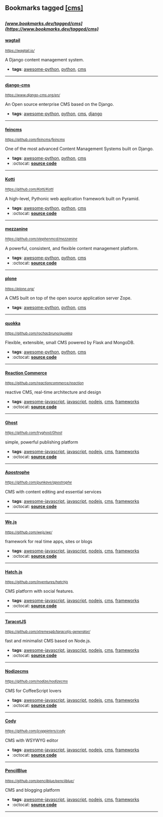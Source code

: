## Bookmarks tagged [[cms]](https://www.bookmarks.dev?q=[cms])

_<sup><sup>[www.bookmarks.dev/tagged/cms](https://www.bookmarks.dev/tagged/cms)</sup></sup>_
---
#### [wagtail](https://wagtail.io/)
_<sup>https://wagtail.io/</sup>_

A Django content management system.
* **tags**: [awesome-python](../tagged/awesome-python.md), [python](../tagged/python.md), [cms](../tagged/cms.md)
---
#### [django-cms](https://www.django-cms.org/en/)
_<sup>https://www.django-cms.org/en/</sup>_

An Open source enterprise CMS based on the Django.
* **tags**: [awesome-python](../tagged/awesome-python.md), [python](../tagged/python.md), [cms](../tagged/cms.md), [django](../tagged/django.md)
---
#### [feincms](https://github.com/feincms/feincms)
_<sup>https://github.com/feincms/feincms</sup>_

One of the most advanced Content Management Systems built on Django.
* **tags**: [awesome-python](../tagged/awesome-python.md), [python](../tagged/python.md), [cms](../tagged/cms.md)
* :octocat: **[source code](https://github.com/feincms/feincms)**
---
#### [Kotti](https://github.com/Kotti/Kotti)
_<sup>https://github.com/Kotti/Kotti</sup>_

A high-level, Pythonic web application framework built on Pyramid.
* **tags**: [awesome-python](../tagged/awesome-python.md), [python](../tagged/python.md), [cms](../tagged/cms.md)
* :octocat: **[source code](https://github.com/Kotti/Kotti)**
---
#### [mezzanine](https://github.com/stephenmcd/mezzanine)
_<sup>https://github.com/stephenmcd/mezzanine</sup>_

A powerful, consistent, and flexible content management platform.
* **tags**: [awesome-python](../tagged/awesome-python.md), [python](../tagged/python.md), [cms](../tagged/cms.md)
* :octocat: **[source code](https://github.com/stephenmcd/mezzanine)**
---
#### [plone](https://plone.org/)
_<sup>https://plone.org/</sup>_

A CMS built on top of the open source application server Zope.
* **tags**: [awesome-python](../tagged/awesome-python.md), [python](../tagged/python.md), [cms](../tagged/cms.md)
---
#### [quokka](https://github.com/rochacbruno/quokka)
_<sup>https://github.com/rochacbruno/quokka</sup>_

Flexible, extensible, small CMS powered by Flask and MongoDB.
* **tags**: [awesome-python](../tagged/awesome-python.md), [python](../tagged/python.md), [cms](../tagged/cms.md)
* :octocat: **[source code](https://github.com/rochacbruno/quokka)**
---
#### [Reaction Commerce](https://github.com/reactioncommerce/reaction)
_<sup>https://github.com/reactioncommerce/reaction</sup>_

reactive CMS, real-time architecture and design
* **tags**: [awesome-javascript](../tagged/awesome-javascript.md), [javascript](../tagged/javascript.md), [nodejs](../tagged/nodejs.md), [cms](../tagged/cms.md), [frameworks](../tagged/frameworks.md)
* :octocat: **[source code](https://github.com/reactioncommerce/reaction)**
---
#### [Ghost](https://github.com/tryghost/Ghost)
_<sup>https://github.com/tryghost/Ghost</sup>_

simple, powerful publishing platform
* **tags**: [awesome-javascript](../tagged/awesome-javascript.md), [javascript](../tagged/javascript.md), [nodejs](../tagged/nodejs.md), [cms](../tagged/cms.md), [frameworks](../tagged/frameworks.md)
* :octocat: **[source code](https://github.com/tryghost/Ghost)**
---
#### [Apostrophe](https://github.com/punkave/apostrophe)
_<sup>https://github.com/punkave/apostrophe</sup>_

CMS with content editing and essential services
* **tags**: [awesome-javascript](../tagged/awesome-javascript.md), [javascript](../tagged/javascript.md), [nodejs](../tagged/nodejs.md), [cms](../tagged/cms.md), [frameworks](../tagged/frameworks.md)
* :octocat: **[source code](https://github.com/punkave/apostrophe)**
---
#### [We.js](https://github.com/wejs/we/)
_<sup>https://github.com/wejs/we/</sup>_

framework for real time apps, sites or blogs
* **tags**: [awesome-javascript](../tagged/awesome-javascript.md), [javascript](../tagged/javascript.md), [nodejs](../tagged/nodejs.md), [cms](../tagged/cms.md), [frameworks](../tagged/frameworks.md)
* :octocat: **[source code](https://github.com/wejs/we/)**
---
#### [Hatch.js](https://github.com/inventures/hatchjs)
_<sup>https://github.com/inventures/hatchjs</sup>_

CMS platform with social features.
* **tags**: [awesome-javascript](../tagged/awesome-javascript.md), [javascript](../tagged/javascript.md), [nodejs](../tagged/nodejs.md), [cms](../tagged/cms.md), [frameworks](../tagged/frameworks.md)
* :octocat: **[source code](https://github.com/inventures/hatchjs)**
---
#### [TaracotJS](https://github.com/xtremespb/taracotjs-generator/)
_<sup>https://github.com/xtremespb/taracotjs-generator/</sup>_

fast and minimalist CMS based on Node.js.
* **tags**: [awesome-javascript](../tagged/awesome-javascript.md), [javascript](../tagged/javascript.md), [nodejs](../tagged/nodejs.md), [cms](../tagged/cms.md), [frameworks](../tagged/frameworks.md)
* :octocat: **[source code](https://github.com/xtremespb/taracotjs-generator/)**
---
#### [Nodizecms](https://github.com/nodize/nodizecms)
_<sup>https://github.com/nodize/nodizecms</sup>_

CMS for CoffeeScript lovers
* **tags**: [awesome-javascript](../tagged/awesome-javascript.md), [javascript](../tagged/javascript.md), [nodejs](../tagged/nodejs.md), [cms](../tagged/cms.md), [frameworks](../tagged/frameworks.md)
* :octocat: **[source code](https://github.com/nodize/nodizecms)**
---
#### [Cody](https://github.com/jcoppieters/cody)
_<sup>https://github.com/jcoppieters/cody</sup>_

CMS with WSYWYG editor
* **tags**: [awesome-javascript](../tagged/awesome-javascript.md), [javascript](../tagged/javascript.md), [nodejs](../tagged/nodejs.md), [cms](../tagged/cms.md), [frameworks](../tagged/frameworks.md)
* :octocat: **[source code](https://github.com/jcoppieters/cody)**
---
#### [PencilBlue](https://github.com/pencilblue/pencilblue/)
_<sup>https://github.com/pencilblue/pencilblue/</sup>_

CMS and blogging platform
* **tags**: [awesome-javascript](../tagged/awesome-javascript.md), [javascript](../tagged/javascript.md), [nodejs](../tagged/nodejs.md), [cms](../tagged/cms.md), [frameworks](../tagged/frameworks.md)
* :octocat: **[source code](https://github.com/pencilblue/pencilblue/)**
---
